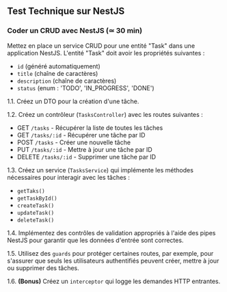 ## Test Technique sur NestJS

### Coder un CRUD avec NestJS (≃ 30 min)

Mettez en place un service CRUD pour une entité "Task" dans une application NestJS. L'entité "Task" doit avoir les propriétés suivantes : 
- `id` (généré automatiquement)
- `title` (chaîne de caractères)
- `description` (chaîne de caractères)
- `status` (enum : 'TODO', 'IN_PROGRESS', 'DONE')

1.1. Créez un DTO pour la création d'une tâche.

1.2. Créez un contrôleur (`TasksController`) avec les routes suivantes :
   - GET `/tasks` - Récupérer la liste de toutes les tâches
   - GET `/tasks/:id` - Récupérer une tâche par ID
   - POST `/tasks` - Créer une nouvelle tâche
   - PUT `/tasks/:id` - Mettre à jour une tâche par ID
   - DELETE `/tasks/:id` - Supprimer une tâche par ID

1.3. Créez un service (`TasksService`) qui implémente les méthodes nécessaires pour interagir avec les tâches :
   - `getTaks()`
   - `getTaskById()`
   - `createTask()`
   - `updateTask()`
   - `deleteTask()`

1.4. Implémentez des contrôles de validation appropriés à l'aide des pipes NestJS pour garantir que les données d'entrée sont correctes.

1.5. Utilisez des `guards` pour protéger certaines routes, par exemple, pour s'assurer que seuls les utilisateurs authentifiés peuvent créer, mettre à jour ou supprimer des tâches.

1.6. **(Bonus)** Créez un `interceptor` qui logge les demandes HTTP entrantes.